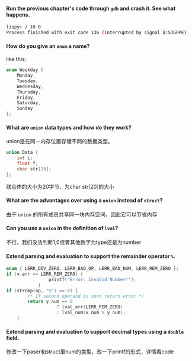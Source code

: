 #### Run the previous chapter's code through `gdb` and crash it. See what happens.

~~~bash
lispy> / 10 0
Process finished with exit code 136 (interrupted by signal 8:SIGFPE)
~~~

####  How do you give an `enum` a name?

like this:

~~~c
enum Weekday {
    Monday,
    Tuesday,
    Wednesday,
    Thursday,
    Friday,
    Saturday,
    Sunday
};
~~~

#### What are `union` data types and how do they work?

union是在同一内存位置存储不同的数据类型。

~~~c
union Data {
    int i;
    float f;
    char str[20];
};
~~~

联合体的大小为20字节，为char str[20]的大小

#### What are the advantages over using a `union` instead of `struct`?

由于 `union` 的所有成员共享同一块内存空间，因此它可以节省内存												

#### Can you use a `union` in the definition of `lval`?

不行，我们没法判断1,0或者其他数字为type还是为number

#### Extend parsing and evaluation to support the remainder operator `%`.

~~~c
enum { LERR_DIV_ZERO, LERR_BAD_OP, LERR_BAD_NUM, LERR_REM_ZERO };
if (v.err == LERR_REM_ZERO) {
                printf("Error: Invalid Number!");
            }
if (strcmp(op, "%") == 0) {
        /* If second operand is zero return error */
        return y.num == 0
                   ? lval_err(LERR_REM_ZERO)
                   : lval_num(x.num % y.num);
    }
~~~

#### Extend parsing and evaluation to support decimal types using a `double` field.

修改一下paser和struct里num的类型，改一下printf的形式，详情看code